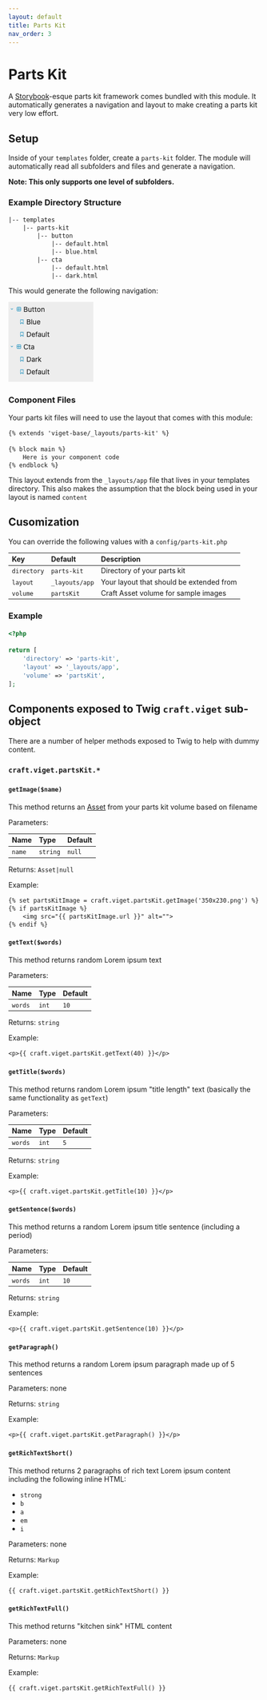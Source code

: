 ```yaml
---
layout: default
title: Parts Kit
nav_order: 3
---
```


# Parts Kit

A [Storybook](https://storybook.js.org/)-esque parts kit framework comes bundled with this module. It automatically generates a navigation and layout to make creating a parts kit very low effort.

## Setup

Inside of your `templates` folder, create a `parts-kit` folder. The module will automatically read all subfolders and files and generate a navigation.

**Note: This only supports one level of subfolders.**

### Example Directory Structure

```
|-- templates
    |-- parts-kit
        |-- button
            |-- default.html
            |-- blue.html
        |-- cta
            |-- default.html
            |-- dark.html
```

This would generate the following navigation:

<img src="resources/parts-kit-nav.png" alt="Parts Kit Navigation">

### Component Files

Your parts kit files will need to use the layout that comes with this module:

```twig
{% extends 'viget-base/_layouts/parts-kit' %}

{% block main %}
    Here is your component code
{% endblock %}
```

This layout extends from the `_layouts/app` file that lives in your templates directory. This also makes the assumption that the block being used in your layout is named `content`

## Cusomization

You can override the following values with a `config/parts-kit.php`

| Key         | Default        | Description                              |
|:------------|:---------------|:-----------------------------------------|
| `directory` | `parts-kit`    | Directory of your parts kit              |
| `layout`    | `_layouts/app` | Your layout that should be extended from |
| `volume`    | `partsKit`     | Craft Asset volume for sample images     |

### Example

```php
<?php

return [
    'directory' => 'parts-kit',
    'layout' => '_layouts/app',
    'volume' => 'partsKit',
];
```

## Components exposed to Twig `craft.viget` sub-object

There are a number of helper methods exposed to Twig to help with dummy content.

### `craft.viget.partsKit.*`

#### `getImage($name)`

This method returns an [Asset](https://docs.craftcms.com/api/v3/craft-elements-asset.html) from your parts kit volume based on filename

Parameters:

| Name   | Type     | Default |
|:-------|:---------|:--------|
| `name` | `string` | `null`  |

Returns: `Asset|null`

Example:

```twig
{% set partsKitImage = craft.viget.partsKit.getImage('350x230.png') %}
{% if partsKitImage %}
    <img src="{{ partsKitImage.url }}" alt="">
{% endif %}
```

#### `getText($words)`

This method returns random Lorem ipsum text

Parameters:

| Name    | Type  | Default |
|:--------|:------|:--------|
| `words` | `int` | `10`    |

Returns: `string`

Example:

```twig
<p>{{ craft.viget.partsKit.getText(40) }}</p>
```

#### `getTitle($words)`

This method returns random Lorem ipsum "title length" text (basically the same functionality as `getText`)

Parameters:

| Name    | Type  | Default |
|:--------|:------|:--------|
| `words` | `int` | `5`     |

Returns: `string`

Example:

```twig
<p>{{ craft.viget.partsKit.getTitle(10) }}</p>
```

#### `getSentence($words)`

This method returns a random Lorem ipsum title sentence (including a period)

Parameters:

| Name    | Type  | Default |
|:--------|:------|:--------|
| `words` | `int` | `10`    |

Returns: `string`

Example:

```twig
<p>{{ craft.viget.partsKit.getSentence(10) }}</p>
```

#### `getParagraph()`

This method returns a random Lorem ipsum paragraph made up of 5 sentences

Parameters: none

Returns: `string`

Example:

```twig
<p>{{ craft.viget.partsKit.getParagraph() }}</p>
```

#### `getRichTextShort()`

This method returns 2 paragraphs of rich text Lorem ipsum content including the following inline HTML:

- `strong`
- `b`
- `a`
- `em`
- `i`

Parameters: none

Returns: `Markup`

Example:

```twig
{{ craft.viget.partsKit.getRichTextShort() }}
```

#### `getRichTextFull()`

This method returns "kitchen sink" HTML content

Parameters: none

Returns: `Markup`

Example:

```twig
{{ craft.viget.partsKit.getRichTextFull() }}
```
